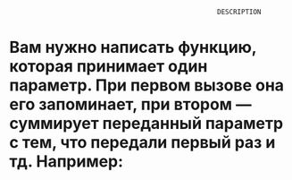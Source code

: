                                                 
                                                        DESCRIPTION                     

<h1>
Вам нужно написать функцию, которая принимает один параметр. При первом вызове она его запоминает, при втором — суммирует переданный параметр с тем, что передали первый раз и тд. Например:

</h1>